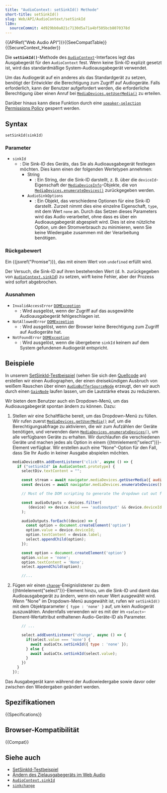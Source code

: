 ```yaml
---
title: "AudioContext: setSinkId() Methode"
short-title: setSinkId()
slug: Web/API/AudioContext/setSinkId
l10n:
  sourceCommit: 4d929bb0a021c7130d5a71a4bf505bcb8070378d
---
```


{{APIRef("Web Audio API")}}{{SeeCompatTable}}{{SecureContext_Header}}

Die **`setSinkId()`**-Methode des [`AudioContext`](/de/docs/Web/API/AudioContext)-Interfaces legt das Ausgabegerät für den `AudioContext` fest. Wenn keine Sink-ID explizit gesetzt ist, wird das standardmäßige System-Audioausgabegerät verwendet.

Um das Audiogerät auf ein anderes als das Standardgerät zu setzen, benötigt der Entwickler die Berechtigung zum Zugriff auf Audiogeräte. Falls erforderlich, kann der Benutzer aufgefordert werden, die erforderliche Berechtigung über einen Anruf bei [`MediaDevices.getUserMedia()`](/de/docs/Web/API/MediaDevices/getUserMedia) zu erteilen.

Darüber hinaus kann diese Funktion durch eine [`speaker-selection`](/de/docs/Web/HTTP/Reference/Headers/Permissions-Policy/speaker-selection) [Permissions Policy](/de/docs/Web/HTTP/Guides/Permissions_Policy) gesperrt werden.

## Syntax

```js-nolint
setSinkId(sinkId)
```

### Parameter

- `sinkId`
  - : Die Sink-ID des Geräts, das Sie als Audioausgabegerät festlegen möchten. Dies kann einen der folgenden Wertetypen annehmen:
    - String
      - : Ein String, der die Sink-ID darstellt, z. B. über die `deviceId`-Eigenschaft der [`MediaDeviceInfo`](/de/docs/Web/API/MediaDeviceInfo)-Objekte, die von [`MediaDevices.enumerateDevices()`](/de/docs/Web/API/MediaDevices/enumerateDevices) zurückgegeben werden.
    - `AudioSinkOptions`
      - : Ein Objekt, das verschiedene Optionen für eine Sink-ID darstellt. Zurzeit nimmt dies eine einzelne Eigenschaft, `type`, mit dem Wert `none` an. Durch das Setzen dieses Parameters wird das Audio verarbeitet, ohne dass es über ein Audioausgabegerät abgespielt wird. Dies ist eine nützliche Option, um den Stromverbrauch zu minimieren, wenn Sie keine Wiedergabe zusammen mit der Verarbeitung benötigen.

### Rückgabewert

Ein {{jsxref("Promise")}}, das mit einem Wert von `undefined` erfüllt wird.

Der Versuch, die Sink-ID auf ihren bestehenden Wert (d. h. zurückgegeben von [`AudioContext.sinkId`](/de/docs/Web/API/AudioContext/sinkId)) zu setzen, wirft keine Fehler, aber der Prozess wird sofort abgebrochen.

### Ausnahmen

- `InvalidAccessError` [`DOMException`](/de/docs/Web/API/DOMException)
  - : Wird ausgelöst, wenn der Zugriff auf das ausgewählte Audioausgabegerät fehlgeschlagen ist.
- `NotAllowedError` [`DOMException`](/de/docs/Web/API/DOMException)
  - : Wird ausgelöst, wenn der Browser keine Berechtigung zum Zugriff auf Audiogeräte hat.
- `NotFoundError` [`DOMException`](/de/docs/Web/API/DOMException)
  - : Wird ausgelöst, wenn die übergebene `sinkId` keinem auf dem System gefundenen Audiogerät entspricht.

## Beispiele

In unserem [SetSinkId-Testbeispiel](https://set-sink-id.glitch.me/) (sehen Sie sich den [Quellcode](https://glitch.com/edit/#!/set-sink-id) an) erstellen wir einen Audiographen, der einen dreisekündigen Ausbruch von weißem Rauschen über einen [`AudioBufferSourceNode`](/de/docs/Web/API/AudioBufferSourceNode) erzeugt, den wir auch durch einen [`GainNode`](/de/docs/Web/API/GainNode) laufen lassen, um die Lautstärke etwas zu reduzieren.

Wir bieten dem Benutzer auch ein Dropdown-Menü, um das Audioausgabegerät spontan ändern zu können. Dazu:

1. Stellen wir eine Schaltfläche bereit, um das Dropdown-Menü zu füllen. Wir rufen zuerst [`MediaDevices.getUserMedia()`](/de/docs/Web/API/MediaDevices/getUserMedia) auf, um die Berechtigungsabfrage zu aktivieren, die wir zum Aufzählen der Geräte benötigen, und verwenden dann [`MediaDevices.enumerateDevices()`](/de/docs/Web/API/MediaDevices/enumerateDevices), um alle verfügbaren Geräte zu erhalten. Wir durchlaufen die verschiedenen Geräte und machen jedes als Option in einem {{htmlelement("select")}}-Element verfügbar. Wir erstellen auch eine "None"-Option für den Fall, dass Sie Ihr Audio in keiner Ausgabe abspielen möchten.

   ```js
   mediaDeviceBtn.addEventListener('click', async () => {
     if ("setSinkId" in AudioContext.prototype) {
       selectDiv.textContent = "";

       const stream = await navigator.mediaDevices.getUserMedia({ audio: true });
       const devices = await navigator.mediaDevices.enumerateDevices();

       // Most of the DOM scripting to generate the dropdown cut out for brevity

       const audioOutputs = devices.filter(
          (device) => device.kind === 'audiooutput' && device.deviceId !== 'default'
       );

       audioOutputs.forEach((device) => {
         const option = document.createElement('option')
         option.value = device.deviceId;
         option.textContent = device.label;
         select.appendChild(option);
       });

       const option = document.createElement('option')
       option.value = 'none';
       option.textContent = 'None';
       select.appendChild(option);

       //...
   ```

2. Fügen wir einen [`change`](/de/docs/Web/API/HTMLElement/change_event)-Ereignislistener zu dem {{htmlelement("select")}}-Element hinzu, um die Sink-ID und damit das Audioausgabegerät zu ändern, wenn ein neuer Wert ausgewählt wird. Wenn "None" im Dropdown-Menü ausgewählt ist, rufen wir `setSinkId()` mit dem Objektparameter `{ type : 'none' }` auf, um kein Audiogerät auszuwählen. Andernfalls verwenden wir es mit der im `<select>`-Element-Wertattribut enthaltenen Audio-Geräte-ID als Parameter.

   ```js
       // ...

       select.addEventListener('change', async () => {
         if(select.value === 'none') {
           await audioCtx.setSinkId({ type : 'none' });
         } else {
           await audioCtx.setSinkId(select.value);
         }
       })
     }
   });
   ```

Das Ausgabegerät kann während der Audiowiedergabe sowie davor oder zwischen den Wiedergaben geändert werden.

## Spezifikationen

{{Specifications}}

## Browser-Kompatibilität

{{Compat}}

## Siehe auch

- [SetSinkId-Testbeispiel](https://set-sink-id.glitch.me/)
- [Ändern des Zielausgabegeräts im Web Audio](https://developer.chrome.com/blog/audiocontext-setsinkid/)
- [`AudioContext.sinkId`](/de/docs/Web/API/AudioContext/sinkId)
- [`sinkchange`](/de/docs/Web/API/AudioContext/sinkchange_event)

